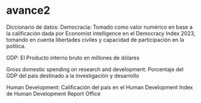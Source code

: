 # avance2
Diccionario de datos:
Democracia: Tomado como valor numérico en base a la calificación dada por Economist intelligence en el Democracy Index 2023, tomando en cuenta libertades civiles y capacidad de participación en la política.

GDP: El Producto interno bruto en millones de dólares

Gross domestic spending on research and development: Porcentaje del GDP del país destinado a la investigación y desarrollo

Human Development: Calificación del país en el Human Development Index de Human Development Report Office
